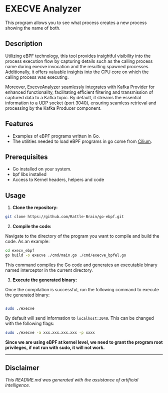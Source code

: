 # EXECVE Analyzer

This program allows you to see what process creates a new process showing the name of both.

## Description

Utilizing eBPF technology, this tool provides insightful visibility into the process execution flow by capturing details such as the calling process name during execve invocation and the resulting spawned processes. Additionally, it offers valuable insights into the CPU core on which the calling process was executing.

Moreover, ExecveAnalyzer seamlessly integrates with Kafka Provider for enhanced functionality, facilitating efficient filtering and transmission of captured data to a Kafka topic. By default, it streams the essential information to a UDP socket (port 3040), ensuring seamless retrieval and processing by the Kafka Producer component.


## Features

- Examples of eBPF programs written in Go.
- The utilities needed to load eBPF programs in go come from [Cilium](https://github.com/cilium/ebpf).

## Prerequisites

- Go installed on your system.
- bpf libs installed
- Access to Kernel headers, helpers and code

## Usage

1. **Clone the repository:**

```bash
git clone https://github.com/Rattle-Brain/go-ebpf.git
```

2. **Compile the code:**

Navigate to the directory of the program you want to compile and build the code. As an example:

```bash
cd execv_ebpf
go build -o execve ./cmd/main.go ./cmd/execve_bpfel.go 
```

This command compiles the Go code and generates an executable binary named interceptor in the current directory.

3. **Execute the generated binary:**

Once the compilation is successful, run the following command to execute the generated binary:


```bash

sudo ./execve
```

By default will send information to ```localhost:3040```. This can be changed with the following flags:

```bash
sudo ./execve -a xxx.xxx.xxx.xxx -p xxxx
```

**Since we are using eBPF at kernel level, we need to grant the program root privileges, if not run with sudo, it will not work.**

---
## Disclaimer

*This README.md was generated with the assistance of artificial intelligence.*
